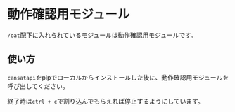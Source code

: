 # 動作確認用モジュール

`/oat`配下に入れられているモジュールは動作確認用モジュールです。

## 使い方

`cansatapi`をpipでローカルからインストールした後に、動作確認用モジュールを呼び出してください。

終了時は`ctrl + c`で割り込んでもらえれば停止するようにしています。
